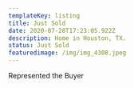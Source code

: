 ```yaml
---
templateKey: listing
title: Just Sold
date: 2020-07-28T17:23:05.922Z
description: Home in Houston, TX.
status: Just Sold
featuredimage: /img/img_4308.jpeg
---
```

Represented the Buyer
